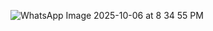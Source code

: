 ![WhatsApp Image 2025-10-06 at 8 34 55 PM](https://github.com/user-attachments/assets/e292f0a7-2445-4ccd-992d-6e398b4bfc11)

